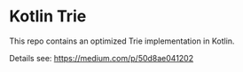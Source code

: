 # Kotlin Trie

This repo contains an optimized Trie implementation in Kotlin.

Details see: https://medium.com/p/50d8ae041202
